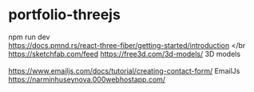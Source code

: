 # portfolio-threejs
npm run dev </br>
https://docs.pmnd.rs/react-three-fiber/getting-started/introduction </br
</br>
https://sketchfab.com/feed
https://free3d.com/3d-models/  3D models </br>
</br>
https://www.emailjs.com/docs/tutorial/creating-contact-form/ EmailJs
</br>
https://narminhuseynova.000webhostapp.com/
